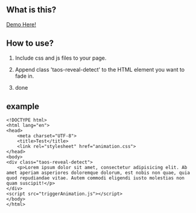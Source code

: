 ## What is this?
[Demo Here!](http://codepen.io/fulvaz/pen/rLxePm/)

## How to use?
1. Include css and js files to your page.

2. Append class 'taos-reveal-detect' to the HTML element you want to fade in.

3. done

## example
```
<!DOCTYPE html>
<html lang="en">
<head>
    <meta charset="UTF-8">
    <title>Test</title>
    <link rel="stylesheet" href="animation.css">
</head>
<body>
<div class="taos-reveal-detect">
    <p>Lorem ipsum dolor sit amet, consectetur adipisicing elit. Ab amet aperiam asperiores doloremque dolorum, est nobis non quae, quia quod repudiandae vitae. Autem commodi eligendi iusto molestias non quam suscipit!</p>
</div>
<script src="triggerAnimation.js"></script>
</body>
</html>
```